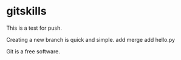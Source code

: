 # gitskills
This is a test for push.

Creating a new branch is quick and simple.
add merge
add hello.py

Git is a free software.

